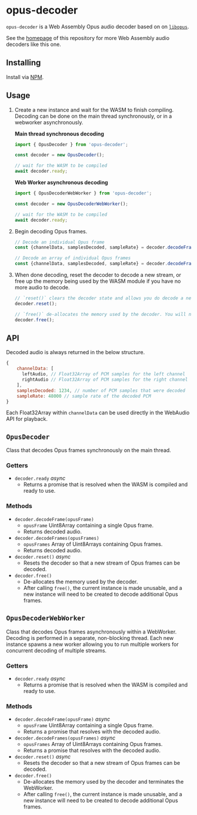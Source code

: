 # opus-decoder

`opus-decoder` is a Web Assembly Opus audio decoder based on on [`libopus`](https://github.com/xiph/opus).

See the [homepage](https://github.com/eshaz/wasm-audio-decoders) of this repository for more Web Assembly audio decoders like this one.

## Installing
Install via [NPM](https://www.npmjs.com/package/opus-decoder).

## Usage

1. Create a new instance and wait for the WASM to finish compiling. Decoding can be done on the main thread synchronously, or in a webworker asynchronously.

   **Main thread synchronous decoding**
   ```javascript
   import { OpusDecoder } from 'opus-decoder';

   const decoder = new OpusDecoder();

   // wait for the WASM to be compiled
   await decoder.ready;
   ```

   **Web Worker asynchronous decoding**
   ```javascript
   import { OpusDecoderWebWorker } from 'opus-decoder';

   const decoder = new OpusDecoderWebWorker();

   // wait for the WASM to be compiled
   await decoder.ready;
   ```

1. Begin decoding Opus frames.

   ```javascript  
   // Decode an individual Opus frame
   const {channelData, samplesDecoded, sampleRate} = decoder.decodeFrame(opusFrame);
   
   // Decode an array of individual Opus frames
   const {channelData, samplesDecoded, sampleRate} = decoder.decodeFrames(opusFrameArray);
   ```

1. When done decoding, reset the decoder to decode a new stream, or free up the memory being used by the WASM module if you have no more audio to decode. 

   ```javascript
   // `reset()` clears the decoder state and allows you do decode a new stream of Opus frames.
   decoder.reset();

   // `free()` de-allocates the memory used by the decoder. You will need to create a new instance after calling `free()` to start decoding again.
   decoder.free();
   ```

## API

Decoded audio is always returned in the below structure.

```javascript
{
    channelData: [
      leftAudio, // Float32Array of PCM samples for the left channel
      rightAudio // Float32Array of PCM samples for the right channel
    ],
    samplesDecoded: 1234, // number of PCM samples that were decoded
    sampleRate: 48000 // sample rate of the decoded PCM
}
```

Each Float32Array within `channelData` can be used directly in the WebAudio API for playback.

## `OpusDecoder`

Class that decodes Opus frames synchronously on the main thread.

### Getters
* `decoder.ready` *async*
  * Returns a promise that is resolved when the WASM is compiled and ready to use.

### Methods

* `decoder.decodeFrame(opusFrame)`
  * `opusFrame` Uint8Array containing a single Opus frame.
  * Returns decoded audio.
* `decoder.decodeFrames(opusFrames)`
  * `opusFrames` Array of Uint8Arrays containing Opus frames.
  * Returns decoded audio.
* `decoder.reset()` *async*
  * Resets the decoder so that a new stream of Opus frames can be decoded.
* `decoder.free()`
  * De-allocates the memory used by the decoder.
  * After calling `free()`, the current instance is made unusable, and a new instance will need to be created to decode additional Opus frames.

## `OpusDecoderWebWorker`

Class that decodes Opus frames asynchronously within a WebWorker. Decoding is performed in a separate, non-blocking thread. Each new instance spawns a new worker allowing you to run multiple workers for concurrent decoding of multiple streams.

### Getters
* `decoder.ready` *async*
  * Returns a promise that is resolved when the WASM is compiled and ready to use.

### Methods

* `decoder.decodeFrame(opusFrame)` *async*
  * `opusFrame` Uint8Array containing a single Opus frame.
  * Returns a promise that resolves with the decoded audio.
* `decoder.decodeFrames(opusFrames)` *async*
  * `opusFrames` Array of Uint8Arrays containing Opus frames.
  * Returns a promise that resolves with the decoded audio.
* `decoder.reset()` *async*
  * Resets the decoder so that a new stream of Opus frames can be decoded.
* `decoder.free()`
  * De-allocates the memory used by the decoder and terminates the WebWorker.
  * After calling `free()`, the current instance is made unusable, and a new instance will need to be created to decode additional Opus frames.
